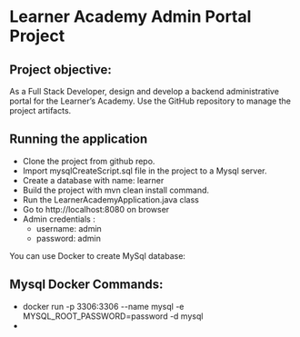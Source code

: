 # Learner Academy Admin Portal Project

## Project objective:

As a Full Stack Developer, design and develop a backend administrative portal for the Learner’s Academy. Use the GitHub repository to manage the project artifacts.

## Running the application
* Clone the project from github repo.
* Import mysqlCreateScript.sql file in the project to a Mysql server.
* Create a database with name: learner
* Build the project with mvn clean install command.
* Run the LearnerAcademyApplication.java class
* Go to http://localhost:8080 on browser
* Admin credentials :
  * username: admin
  * password: admin

You can use Docker to create MySql database:
## Mysql Docker Commands:
* docker run -p 3306:3306 --name mysql -e MYSQL_ROOT_PASSWORD=password -d mysql
* 